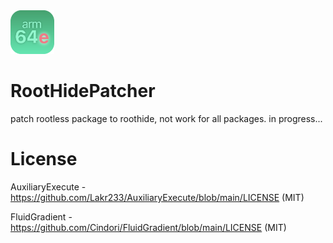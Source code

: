 <img src="derootifier-2-modified.png" alt="Logo" width="70" height="70">

# RootHidePatcher

patch rootless package to roothide, not work for all packages. in progress...

# License
AuxiliaryExecute - https://github.com/Lakr233/AuxiliaryExecute/blob/main/LICENSE (MIT)

FluidGradient - https://github.com/Cindori/FluidGradient/blob/main/LICENSE (MIT)
